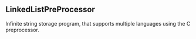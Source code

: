 LinkedListPreProcessor
-----------------------
Infinite string storage program, that supports multiple languages using the C preprocessor.
